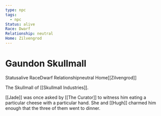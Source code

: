 ```yaml
---
type: npc
tags:
  - npc
Status: alive
Race: Dwarf
Relationship: neutral
Home: Zilvengrod
---
```


# Gaundon Skullmall
<span class="dataview inline-field"><span class="inline-field-key">Status</span><span class="inline-field-value">alive</span></span>
<span class="dataview inline-field"><span class="inline-field-key">Race</span><span class="inline-field-value">Dwarf</span></span>
<span class="dataview inline-field"><span class="inline-field-key">Relationship</span><span class="inline-field-value">neutral</span></span>
<span class="dataview inline-field"><span class="inline-field-key">Home</span><span class="inline-field-value">[[Zilvengrod]]</span></span>

The Skullmall of [[Skullmall Industries]].

[[Jade]] was once asked by [[The Curator]] to witness him eating a particular cheese with a particular hand. She and [[Hugh]] charmed him enough that the three of them went to dinner.